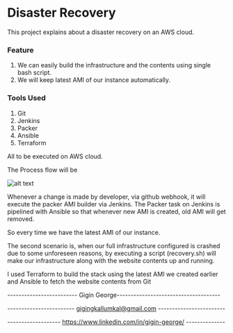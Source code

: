 # Disaster Recovery

 This project explains about a disaster recovery on an AWS cloud. 
 
### Feature
 1. We can easily build the infrastructure and the contents using single bash script. 
 2. We will keep latest AMI of our instance automatically. 

### Tools Used
1. Git
2. Jenkins
3. Packer
4. Ansible
5. Terraform

All to be executed on AWS cloud. 

The Process flow will be

![alt text](https://i.ibb.co/Lx3pWHk/Screenshot.png)

Whenever a change is made by developer, via github webhook, it will execute the packer AMI builder via Jenkins. The Packer task on Jenkins is pipelined with Ansible so that whenever new AMI is created, old AMI will get removed.

So every time we have the latest AMI of our instance.

The second scenario is, when our full infrastructure configured is crashed due to some unforeseen reasons, by executing a script (recovery.sh) will make our infrastructure along with the website contents up and running.

I used Terraform to build the stack using the latest AMI we created earlier and Ansible to fetch the website contents from Git


------------------------- Gigin George-------------------------------------

------------------------ gigingkallumkal@gmail.com ------------------------

------------------- https://www.linkedin.com/in/gigin-george/ --------------
